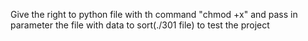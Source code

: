 Give the right to python file with th command "chmod +x" and pass in parameter the file with data to sort(./301 file) to test the project

